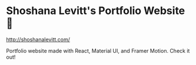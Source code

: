 # Shoshana Levitt's Portfolio Website 🎨

http://shoshanalevitt.com/

Portfolio website made with React, Material UI, and Framer Motion. Check it out!
